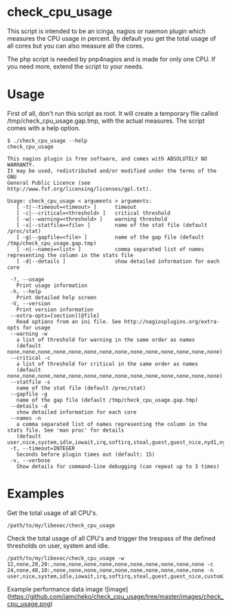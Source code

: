check_cpu_usage
===============

This script is intended to be an icinga, nagios or naemon plugin which measures the CPU usage in percent. By default you get the total usage of all cores but you can also measure all the cores.

The php script is needed by pnp4nagios and is made for only one CPU. If you need more, extend the script to your needs.

Usage
=====

First of all, don't run this script as root. It will create a temporary file called /tmp/check_cpu_usage.gap.tmp, with the actual measures. The script comes with a help option.

```
$ ./check_cpu_usage --help
check_cpu_usage 

This nagios plugin is free software, and comes with ABSOLUTELY NO WARRANTY. 
It may be used, redistributed and/or modified under the terms of the GNU 
General Public Licence (see http://www.fsf.org/licensing/licenses/gpl.txt).

Usage: check_cpu_usage < arguments > arguments: 
   [ -t|--timeout=<timeout> ]      timeout
   [ -c|--critical=<threshold> ]   critical threshold
   [ -w|--warning=<threshold> ]    warning threshold
   [ -s|--statfile=<file> ]        name of the stat file (default /proc/stat)
   [ -g|--gapfile=<file> ]         name of the gap file (default /tmp/check_cpu_usage.gap.tmp)
   [ -n|--names=<list> ]           comma separated list of names representing the column in the stats file
   [ -d|--details ]                show detailed information for each core

 -?, --usage
   Print usage information
 -h, --help
   Print detailed help screen
 -V, --version
   Print version information
 --extra-opts=[section][@file]
   Read options from an ini file. See http://nagiosplugins.org/extra-opts for usage
 --warning -w
   a list of threshold for warning in the same order as names
   (default none,none,none,none,none,none,none,none,none,none,none,none,none,none)
 --critical -c
   a list of threshold for critical in the same order as names
   (default none,none,none,none,none,none,none,none,none,none,none,none,none,none)
 --statfile -s
   name of the stat file (default /proc/stat)
 --gapfile -g
   name of the gap file (default /tmp/check_cpu_usage.gap.tmp)
 --details -d
   show detailed information for each core
 --names -n
   a comma separated list of names representing the column in the stats file. See 'man proc' for details
   (default user,nice,system,idle,iowait,irq,softirq,steal,guest,guest_nice,nyd1,nyd2,nyd3)
 -t, --timeout=INTEGER
   Seconds before plugin times out (default: 15)
 -v, --verbose
   Show details for command-line debugging (can repeat up to 3 times)
```

Examples
========

Get the total usage of all CPU's.
```
/path/to/my/libexec/check_cpu_usage
```

Check the total usage of all CPU's and trigger the trespass of the defined thresholds on user, system and idle.
```
/path/to/my/libexec/check_cpu_usage -w 12,none,20,20:,none,none,none,none,none,none,none,none,none,none -c 24,none,40,10:,none,none,none,none,none,none,none,none,none,none -n user,nice,system,idle,iowait,irq,softirq,steal,guest,guest_nice,custom1,custom2,custom3
```

Example performance data image
![image] (https://github.com/iamcheko/check_cpu_usage/tree/master/images/check_cpu_usage.png)


